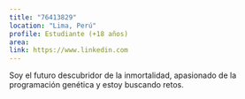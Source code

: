 ```yaml
---
title: "76413829"
location: "Lima, Perú"
profile: Estudiante (+18 años)
area: 
link: https://www.linkedin.com
---
```


Soy el futuro descubridor de la inmortalidad, apasionado de la programación genética y estoy buscando retos.